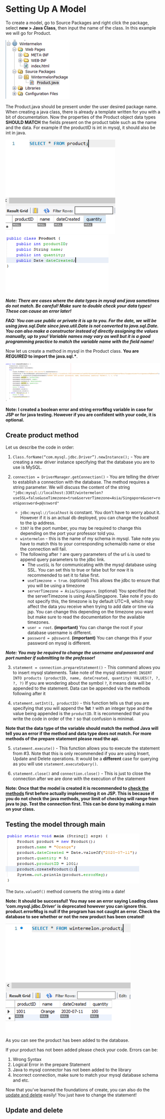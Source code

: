 # Setting Up A Model
To create a model, go to Source Packages and right click the package, select **new > Java Class**, then input the name of the class. In this example we will go for Product.

![](/JSP%20Tutorial/1.%20Setting%20Up%20A%20Model/images/Setting%20Model%201.png)

The Product.java should be present under the user desired package name. When creating a java class, there is already a template written for you with a bit of  documentation. Now the properties of the Product object data types **SHOULD MATCH** the fields present on the product table such as the name and the data. For example if the productID is int in mysql, it should also be int in java.

![](/JSP%20Tutorial/1.%20Setting%20Up%20A%20Model/images/Setting%20Model%202.png)
![](/JSP%20Tutorial/1.%20Setting%20Up%20A%20Model/images/Setting%20Model%203.png)

**_Note: There are cases where the data types in mysql and java sometimes do not match. Be careful! Make sure to double check your data types! These can cause an error later!_**

**_FAQ: You can use public or private it is up to you. For the date, we will be using java.sql.Date since java.util.Date is not converted to java.sql.Date. You can also make a constructor instead of directly assigning the values manually, up to you! Variable names may vary as well but it is a good programming practice to match the variable name with the field name!_**

Now let us create a method in mysql in the Product class. __You are *REQUIRED* to import the java.sql.*__.

![](/JSP%20Tutorial/1.%20Setting%20Up%20A%20Model/images/Setting%20Model%204.png)

**Note: I created a boolean error and string errorMsg variable in case for JSP or for java testing. However if you are confident with your code, it is optional.**

## Create product method
Let us describe the code in order:
1. `Class.forName(“com.mysql.jdbc.Driver”).newInstance();` - You are creating a new driver instance specifying that the database you are to use is MySQL.

2. `connection = DriverManager.getConnection()` - You are telling the driver to establish a connection with the database. The method requires a string parameter. We will discuss the content of the string `"jdbc:mysql://localhost:3307/wintermelon?useSSL=false&useTimezone=true&serverTimezone=Asia/Singapore&user=root&password=p@ssword"`
   - `jdbc:mysql://localhost` is constant. You don’t have to worry about it. However if it is an actual db deployed, you can change the localhost to the ip address.
   - `3307` is the port number, you may be required to change this depending on the port your professor told you.
   - `wintermelon` - this is the name of my schema in mysql. Take note you have to match this to your corresponding schema/db name or else the connection will fail.
   - The following after `?` are query parameters of the url `&` is used to append query parameters to the jdbc link.
     - The `useSSL` is for communicating with the mysql database using SSL. You can set this to true or false but for now it is recommended to set it to false first.
     - `useTimezone = true`. (optional) This allows the jdbc to ensure that you will be using a timezone
     - `serverTimezone = Asia/Singapore`. (optional) You specified that the serverTimezone is using Asia/Singapore. Take note if you do not specify this, the timezone is by default UTC+8, which may affect the data you receive when trying to add date or time via jsp. You can change this depending on the timezone you want but make sure to read the documentation for the available timezones.
     - `user = root`. **(important)** You can change the root if your database username is different. 
     - `password = p@ssword`. **(important)** You can change this if your password on mysql is different.

**_Note:  You may be required to change the username and password and port number if submitting to the professor!_**

3. `statement = connection.prepareStatement()` - This command allows you to insert mysql statements. Take note of the mysql statement: `INSERT INTO products (productID, name, dateCreated, quantity) VALUES(?, ?, ?, ?)` If you are wondering about the symbol `?`, it means data will be appended to the statement. Data can be appended via the methods following after it

4. `statement.setInt(1, productID)` - this function tells us that you are specifying that you will append the **1st** `?` with an integer type and the value being appended is the `productID`. It is recommended that you write the code in order of the `?` so that confusion is minimal. 

**Note that the data type of the variable should match the method Java will tell you an error if the method and data type does not match. For more methods of the prepare statement please read the api.**

5. `statement.execute()` - This function allows you to execute the statement from #3. Note that this is only recommended if you are using Insert, Update and Delete operations. It would be a **different** case for querying as you will use `statement.executeQuery()`.

6. `statement.close()` and `connection.close()` - This is just to close the connection after we are done with the execution of the statement

**Note: Once that the model is created it is recommended to [check the methods](#Testing-the-model-through-main) first before actually implementing it on JSP. This is because if you do not check the java methods, your limit of checking will range from java to jsp. Test the connection first. This can be done by making a main on your class.**

## Testing the model through main
![](/JSP%20Tutorial/1.%20Setting%20Up%20A%20Model/images/Testing%20Model%201.png)

The `Date.valueOf()` method converts the string into a date!

**Note: It should be successful! You may see an error saying Loading class ‘com.mysql.jdbc.Driver’ is deprecated however you can ignore this. product.errorMsg is null if the program has not caught an error. Check the database to see whether or not the new product has been created!**

![](/JSP%20Tutorial/1.%20Setting%20Up%20A%20Model/images/Testing%20Model%202.png)

As you can see the product has been added to the database. 

If your product has not been added please check your code. Errors can be:
1. Wrong Syntax
2. Logical Error in the prepare Statement
3. Java to mysql connector has not been added to the library
4. Incorrect connection, make sure to match your mysql database schema and etc.

Now that you’ve learned the foundations of create, you can also do the [update and delete](#Update-and-delete) easily! You just have to change the statement!

## Update and delete
